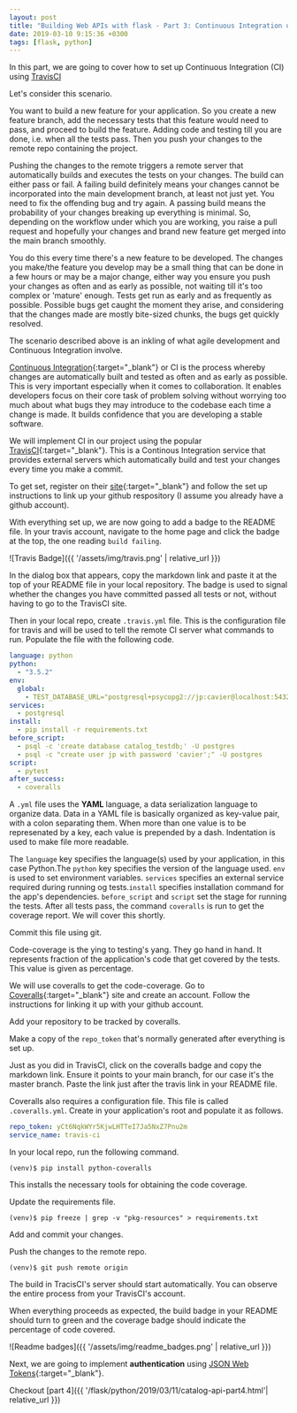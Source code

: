 ```yaml
---
layout: post
title: "Building Web APIs with flask - Part 3: Continuous Integration using Travis CI"
date: 2019-03-10 9:15:36 +0300
tags: [flask, python]
---
```


In this part, we are going to cover how to set up Continuous Integration (CI)
using [TravisCI](https://travis-ci.org/)

Let's consider this scenario.

You want to build a new feature for your application. So you create a new
feature branch, add the necessary tests that this feature would need to pass,
and proceed to build the feature. Adding code and testing till you are done,
i.e. when all the tests pass. Then you push your changes to the remote repo
containing the project.

Pushing the changes to the remote triggers a remote server that automatically
builds and executes the tests on your changes. The build can either pass or
fail. A failing build definitely means your changes cannot be incorporated
into the main development branch, at least not just yet. You need to fix the
offending bug and try again. A passing build means the probability of your
changes breaking up everything is minimal. So, depending on the workflow under
which you are working, you raise a pull request and hopefully your changes and
brand new feature get merged into the main branch smoothly.

You do this every time there's a new feature to be developed. The changes you
make/the feature you develop may be a small thing that can be done in a few
hours or may be a major change, either way you ensure you push your changes
as often and as early as possible, not waiting till it's too complex or
'mature' enough. Tests get run as early and as frequently as possible.
Possible bugs get caught the moment they arise, and considering that the
changes made are mostly bite-sized chunks, the bugs get quickly resolved.

The scenario described above is an inkling of what agile development and
Continuous Integration involve.

[Continuous
Integration](https://martinfowler.com/articles/continuousIntegration.html){:target="\_blank"}
or CI is the process whereby changes are automatically built and tested as
often and as early as possible. This is very important especially when it
comes to collaboration. It enables developers focus on their core task of
problem solving without worrying too much about what bugs they may introduce
to the codebase each time a change is made. It builds confidence that you are
developing a stable software.

We will implement CI in our project using the popular
[TravisCI](https://travis-ci.org/){:target="\_blank"}. This is a Continous
Integration service that provides external servers which automatically build
and test your changes every time you make a commit.

To get set, register on their [site](https://travis-ci.org/){:target="\_blank"}
and follow the set up instructions to link up your github respository (I
assume you already have a github account).

With everything set up, we are now going to add a badge to the README file. In
your travis account, navigate to the home page and click the badge at the top,
the one reading `build failing`.

![Travis Badge]({{ '/assets/img/travis.png' | relative_url }})

In the dialog box that appears, copy the markdown link and paste it at the top
of your README file in your local repository. The badge is used to signal
whether the changes you have committed passed all tests or not, without having
to go to the TravisCI site.

Then in your local repo, create `.travis.yml` file. This is the configuration
file for travis and will be used to tell the remote CI server what commands
to run. Populate the file with the following code.

```yml
language: python
python:
  - "3.5.2"
env:
  global:
    - TEST_DATABASE_URL="postgresql+psycopg2://jp:cavier@localhost:5432/catalog_testdb"
services:
  - postgresql
install:
  - pip install -r requirements.txt
before_script:
  - psql -c 'create database catalog_testdb;' -U postgres
  - psql -c "create user jp with password 'cavier';" -U postgres
script:
  - pytest
after_success:
  - coveralls
```

A `.yml` file uses the **YAML** language, a data serialization language to
organize data. Data in a YAML file is basically organized as key-value pair, with a
colon separating them. When more than one value is to be represenated by a
key, each value is prepended by a dash. Indentation is used to make file more
readable.

The `language` key specifies the language(s) used by your application, in this
case Python.The `python` key specifies the version of the language used. `env`
is used to set environment variables. `services` specifies an external service
required during running og tests.`install` specifies installation command for
the app's dependencies. `before_script` and `script` set the stage for running
the tests. After all tests pass, the command `coveralls` is run to get the
coverage report. We will cover this shortly.

Commit this file using git.

Code-coverage is the ying to testing's yang. They go hand in hand. It
represents fraction of the application's code that get covered by the tests.
This value is given as percentage.

We will use coveralls to get the code-coverage. Go to
[Coveralls](https://coveralls.io/){:target="\_blank"} site and create an
account. Follow the instructions for linking it up with your github account.

Add your repository to be tracked by coveralls.

Make a copy of the `repo_token` that's normally generated after everything is
set up.

Just as you did in TravisCI, click on the coveralls badge and copy the
markdown link. Ensure it points to your main branch, for our case it's the
master branch. Paste the link just after the travis link in your README file.

Coveralls also requires a configuration file. This file is called
`.coveralls.yml`. Create in your application's root and populate it as
follows.

```yml
repo_token: yCt6NqkWYr5KjwLHTTeI7Ja5NxZ7Pnu2m
service_name: travis-ci
```

In your local repo, run the following command.

`(venv)$ pip install python-coveralls`

This installs the necessary tools for obtaining the code coverage.

Update the requirements file.

`(venv)$ pip freeze | grep -v "pkg-resources" > requirements.txt`

Add and commit your changes.

Push the changes to the remote repo.

`(venv)$ git push remote origin`

The build in TracisCI's server should start automatically. You can
observe the entire process from your TravisCI's account.

When everything proceeds as expected, the build badge in your README should
turn to green and the coverage badge should indicate the percentage of code
covered.

![Readme badges]({{ '/assets/img/readme_badges.png' | relative_url }})

Next, we are going to implement **authentication** using [JSON Web
Tokens](https://jwt.io/introduction/){:target="\_blank"}.

Checkout [part 4]({{ '/flask/python/2019/03/11/catalog-api-part4.html'| relative_url }})

